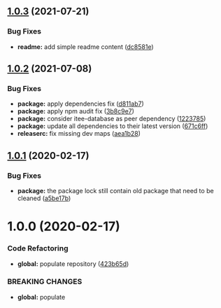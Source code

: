 ## [1.0.3](https://github.com/Itee/itee-couchbase/compare/v1.0.2...v1.0.3) (2021-07-21)


### Bug Fixes

* **readme:** add simple readme content ([dc8581e](https://github.com/Itee/itee-couchbase/commit/dc8581ef7e3e2d8cbea57083c5f49a3163823fd5))

## [1.0.2](https://github.com/Itee/itee-couchbase/compare/v1.0.1...v1.0.2) (2021-07-08)


### Bug Fixes

* **package:** apply dependencies fix ([d811ab7](https://github.com/Itee/itee-couchbase/commit/d811ab77b0156c089d1a336675f2e00dfa99f057))
* **package:** apply npm audit fix ([3b8c9e7](https://github.com/Itee/itee-couchbase/commit/3b8c9e73faf7d90c91c897564de0739da4185d17))
* **package:** consider itee-database as peer dependency ([1223785](https://github.com/Itee/itee-couchbase/commit/12237858604c28f0653994fa7c0be451a5303d87))
* **package:** update all dependencies to their latest version ([671c6ff](https://github.com/Itee/itee-couchbase/commit/671c6ff6dc9641bf3dc1ce93ba495af89e1b25f1))
* **releaserc:** fix missing dev maps ([aea1b28](https://github.com/Itee/itee-couchbase/commit/aea1b282bd1b4f4c3c75be9166d8ea55161d5971))

## [1.0.1](https://github.com/Itee/itee-couchbase/compare/v1.0.0...v1.0.1) (2020-02-17)


### Bug Fixes

* **package:** the package lock still contain old package that need to be cleaned ([a5be17b](https://github.com/Itee/itee-couchbase/commit/a5be17b247bfb98bc79c06223b0236b2e07c1a5c))

# 1.0.0 (2020-02-17)


### Code Refactoring

* **global:** populate repository ([423b65d](https://github.com/Itee/itee-couchbase/commit/423b65dd40c0ec960877dadf51b0bb18e9a7161d))


### BREAKING CHANGES

* **global:** populate

